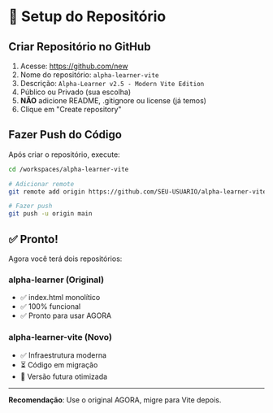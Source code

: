 # 🚀 Setup do Repositório

## Criar Repositório no GitHub

1. Acesse: https://github.com/new
2. Nome do repositório: `alpha-learner-vite`
3. Descrição: `Alpha-Learner v2.5 - Modern Vite Edition`
4. Público ou Privado (sua escolha)
5. **NÃO** adicione README, .gitignore ou license (já temos)
6. Clique em "Create repository"

## Fazer Push do Código

Após criar o repositório, execute:

```bash
cd /workspaces/alpha-learner-vite

# Adicionar remote
git remote add origin https://github.com/SEU-USUARIO/alpha-learner-vite.git

# Fazer push
git push -u origin main
```

## ✅ Pronto!

Agora você terá dois repositórios:

### **alpha-learner** (Original)
- ✅ index.html monolítico
- ✅ 100% funcional
- ✅ Pronto para usar AGORA

### **alpha-learner-vite** (Novo)
- ✅ Infraestrutura moderna
- ⏳ Código em migração
- 🎯 Versão futura otimizada

---

**Recomendação**: Use o original AGORA, migre para Vite depois.

